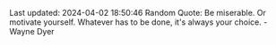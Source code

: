 Last updated: 2024-04-02 18:50:46
Random Quote: Be miserable. Or motivate yourself. Whatever has to be done, it's always your choice. - Wayne Dyer